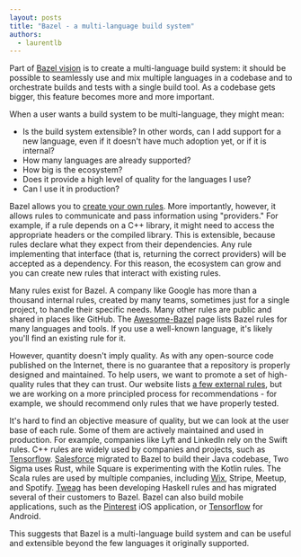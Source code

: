 ```yaml
---
layout: posts
title: "Bazel - a multi-language build system"
authors:
  - laurentlb
---
```


Part of [Bazel vision](https://docs.bazel.build/versions/master/bazel-overview.html)
is to create a multi-language build system: it should be possible to seamlessly
use and mix multiple languages in a codebase and to orchestrate builds and
tests with a single build tool. As a codebase gets bigger, this feature
becomes more and more important.

When a user wants a build system to be multi-language, they might mean:

*   Is the build system extensible? In other words, can I add support for a new
    language, even if it doesn't have much adoption yet, or if it is internal?
*   How many languages are already supported?
*   How big is the ecosystem?
*   Does it provide a high level of quality for the languages I use?
*   Can I use it in production?

Bazel allows you to [create your own rules](https://docs.bazel.build/versions/master/skylark/concepts.html).
More importantly, however, it allows rules to communicate and pass information
using "providers." For example, if a rule depends on a C++ library, it might
need to access the appropriate headers or the compiled library. This is
extensible, because rules declare what they expect from their dependencies. Any
rule implementing that interface (that is, returning the correct providers) will
be accepted as a dependency. For this reason, the ecosystem can grow and you can
create new rules that interact with existing rules.

Many rules exist for Bazel. A company like Google has more than a thousand
internal rules, created by many teams, sometimes just for a single project, to
handle their specific needs. Many other rules are public and shared in places
like GitHub. The [Awesome-Bazel](https://github.com/jin/awesome-bazel#rules)
page lists Bazel rules for many languages and tools. If you use a well-known
language, it's likely you'll find an existing rule for it.

However, quantity doesn't imply quality. As with any open-source code published
on the Internet, there is no guarantee that a repository is properly designed
and maintained. To help users, we want to promote a set of high-quality rules
that they can trust. Our website lists [a few external rules](
https://docs.bazel.build/versions/master/be/overview.html#additional-rules), but
we are working on a more principled process for recommendations - for example,
we should recommend only rules that we have properly tested.

It's hard to find an objective measure of quality, but we can look at the
user base of each rule. Some of them are actively maintained and used in
production. For example, companies like Lyft and LinkedIn rely on the Swift
rules. C++ rules are widely used by companies and projects, such as
[Tensorflow](https://github.com/tensorflow/tensorflow).
[Salesforce](https://www.youtube.com/watch?v=V8HayK90PI4) migrated to Bazel to
build their Java codebase, Two Sigma uses Rust, while Square is experimenting
with the Kotlin rules. The Scala rules are used by multiple companies, including
[Wix](https://www.youtube.com/watch?time_continue=7&v=wCkqtM44BvU), Stripe,
Meetup, and Spotify. [Tweag](https://www.youtube.com/watch?v=20fYYDwiNqw) has
been developing Haskell rules and has migrated several of their customers to
Bazel. Bazel can also build mobile applications, such as the
[Pinterest](https://www.youtube.com/watch?v=wewAVF-DVhs) iOS application, or
[Tensorflow](https://github.com/tensorflow/tensorflow/tree/master/tensorflow/examples/android)
for Android.

This suggests that Bazel is a multi-language build system and can be useful and
extensible beyond the few languages it originally supported.
